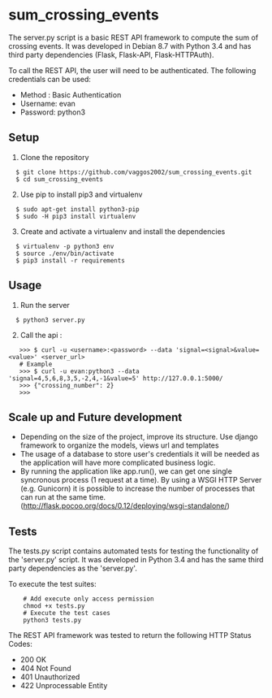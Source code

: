 
# sum_crossing_events
The server.py script is a basic REST API framework to compute the sum of crossing events.
It was developed in Debian 8.7 with Python 3.4 and has third party dependencies (Flask, Flask-API, Flask-HTTPAuth).

To call the REST API, the user will need to be authenticated. The following credentials can be used:
- Method : Basic Authentication
- Username: evan
- Password: python3


## Setup

1. Clone the repository
```
  $ git clone https://github.com/vaggos2002/sum_crossing_events.git
  $ cd sum_crossing_events
```

2. Use pip to install pip3 and virtualenv
```
  $ sudo apt-get install python3-pip
  $ sudo -H pip3 install virtualenv
```

3. Create and activate a virtualenv and install the dependencies
```
  $ virtualenv -p python3 env
  $ source ./env/bin/activate
  $ pip3 install -r requirements

```

## Usage

1. Run the server 
```
  $ python3 server.py
```

2. Call the api : 

```
   >>> $ curl -u <username>:<password> --data 'signal=<signal>&value=<value>' <server_url>
   # Example
   >>> $ curl -u evan:python3 --data 'signal=4,5,6,8,3,5,-2,4,-1&value=5' http://127.0.0.1:5000/
   >>> {"crossing_number": 2}
   >>>
```


## Scale up and Future development

- Depending on the size of the project, improve its structure. Use django framework  to organize the models,  views
  url and templates
- The usage of a database to store user's credentials it will be needed as the application will have 
  more complicated business logic.
- By running the application like app.run(), we can get one single syncronous process (1 request at 
  a time). By using a WSGI HTTP Server (e.g. Gunicorn) it is possible to increase the number of 
  processes that can run at the same time.   
  (http://flask.pocoo.org/docs/0.12/deploying/wsgi-standalone/)
  
  

## Tests

The tests.py script contains automated tests for testing the functionality of the 'server.py' script.
It was developed in Python 3.4 and has the same third party dependencies as the 'server.py'. 

To execute the test suites:
```
    # Add execute only access permission
    chmod +x tests.py
    # Execute the test cases
    python3 tests.py
```

The REST API framework was tested to return the following HTTP Status Codes: 
- 200 OK
- 404 Not Found
- 401 Unauthorized
- 422 Unprocessable Entity
